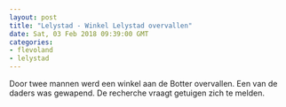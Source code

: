 ```yaml
---
layout: post
title: "Lelystad - Winkel Lelystad overvallen"
date: Sat, 03 Feb 2018 09:39:00 GMT
categories: 
- flevoland 
- lelystad 
---
```


Door twee mannen werd een winkel aan de Botter overvallen. Een van de daders was gewapend. De recherche vraagt getuigen zich te melden.
